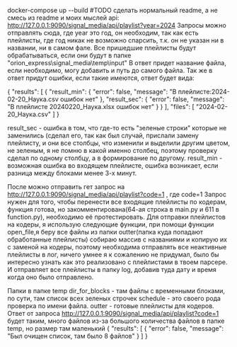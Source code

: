 docker-compose up --build
#TODO сделать нормальный readme, а не смесь из readme и моих мыслей 
api:
http://127.0.0.1:9090/signal_media/api/playlist?year=2024
Запросы можно отправлять сюда, где year это год, он необходим, так как есть плейлисты, где год никак не возможно спарсить, 
т.к. он не указан ни в названии, ни в самом фале.
Все пришедшие плейлисты будут обрабатываться, если они будут в папке
"orion_express\signal_media\temp\input"
В ответ придет название файла, если необходимо, могу добавить и путь до самого файла. 
Так же в ответ придут ошибки, если такие имеются, ответ будет вида:

{
    "results": [
        {
            "result_min": {
                "error": false,
                "message": "В плейлисте:2024-02-20_Наука.csv ошибок нет"
            },
            "result_sec": {
                "error": false,
                "message": "В плейлисте 20240220_Наука.xlsx ошибок нет"
            }
        }
    ],
    "files": [
        "2024-02-20_Наука.csv"
    ]
}

result_sec - ошибка в том, что где-то есть "зеленые строки" которые не заменились (сделал его, так как был случай, прислали замену плейлисту, и они все столбцы, 
что изменили и выделили другим цветом, не зеленым, я не помню в какой именно столбец, поэтому проверку сделал по одному столбцу, а в формирование по другому.
result_min - возможная ошибка во входящем плейлисте, ошибка возникает, если разница между блоками менее 3-х минут.

После можно отправить гет запрос на http://127.0.0.1:9090/signal_media/api/playlist?code=1 , где code=1
Запрос нужен для того, чтобы перенести все входящие плейлисты по кодерам, функция готова, но закомментирована(64-ая строка в main.py и 611 в function.py), необходимо её протестировать.
Для отправки плейлистов на кодеры, я использую следующие функции, при помощи функции open_file,я беру все файлы из папки outter(папка куда попадают обработанные плейлисты) 
собираю массив с названиями и копирую их с заменой на кодеры, поэтому необходима отправлять все неактивные плейлисты в лог, ничего умнее я к сожалению не придумал, 
было бы интересно узнать как это реализовано с плейлистами в твоем парсере.
И отправляет все плейлисты в папку log, добавив туда дату и время когда оно было отправлено.


Папки в папке temp
dir_for_blocks - там файлы с временными блоками, по сути, там список всех зеленых строчек
schedule - это своего рода проверка по имени файла.
outter - готовые плейлисты для кодеров.
Ответ от запроса http://127.0.0.1:9090/signal_media/api/playlist?code=1 будет таким, много файлов из-за большого количества файлов в папке temp, но размер там маленький
{
    "results": [
        {
            "error": false,
            "message": "Был очищен список, там было 8 файлов"
        }
    ]
}

